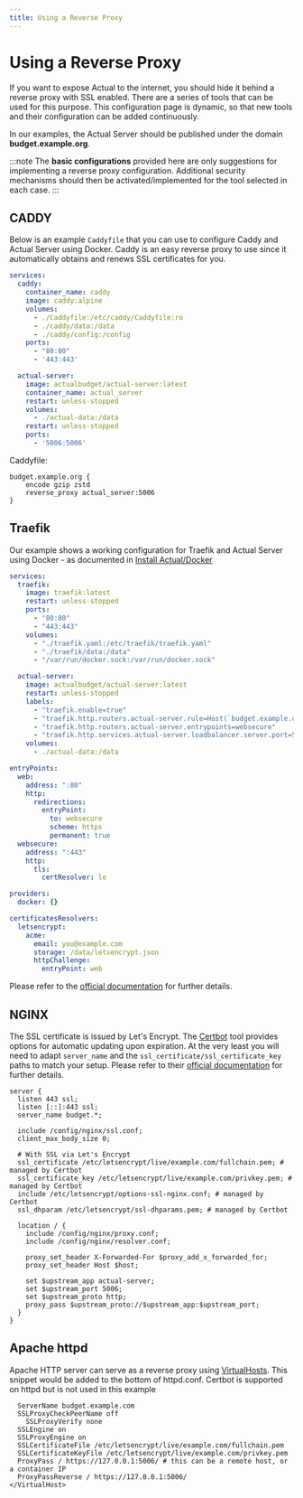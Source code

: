 ```yaml
---
title: Using a Reverse Proxy
---
```


# Using a Reverse Proxy

If you want to expose Actual to the internet, you should hide it behind a reverse proxy with SSL enabled.
There are a series of tools that can be used for this purpose. This configuration page is dynamic, so that new tools and their configuration can be added continuously.

In our examples, the Actual Server should be published under the domain **budget.example.org**.

:::note
The **basic configurations** provided here are only suggestions for implementing a reverse proxy configuration. Additional security mechanisms should then be activated/implemented for the tool selected in each case.
:::

## CADDY

Below is an example `Caddyfile` that you can use to configure Caddy and Actual Server using Docker. Caddy is an easy reverse proxy to use since it automatically obtains and renews SSL certificates for you.

```yaml title="docker-compose.yml"
services:
  caddy:
    container_name: caddy
    image: caddy:alpine
    volumes:
      - ./Caddyfile:/etc/caddy/Caddyfile:ro
      - ./caddy/data:/data
      - ./caddy/config:/config
    ports:
      - "80:80"
      - '443:443'

  actual-server:
    image: actualbudget/actual-server:latest
    container_name: actual_server
    restart: unless-stopped
    volumes:
      - ./actual-data:/data
    restart: unless-stopped
    ports:
      - '5006:5006'
```
Caddyfile:
```
budget.example.org {
    encode gzip zstd
    reverse_proxy actual_server:5006
}
```


## Traefik

Our example shows a working configuration for Traefik and Actual Server using Docker - as documented in [Install Actual/Docker](../install/docker.md)

```yaml title="docker-compose.yml"
services:
  traefik:
    image: traefik:latest
    restart: unless-stopped
    ports:
      - "80:80"
      - "443:443"
    volumes:
      - "./traefik.yaml:/etc/traefik/traefik.yaml"
      - "./traefik/data:/data"
      - "/var/run/docker.sock:/var/run/docker.sock"

  actual-server:
    image: actualbudget/actual-server:latest
    restart: unless-stopped
    labels:
      - "traefik.enable=true"
      - "traefik.http.routers.actual-server.rule=Host(`budget.example.org`)"
      - "traefik.http.routers.actual-server.entrypoints=websecure"
      - "traefik.http.services.actual-server.loadbalancer.server.port=5006"
    volumes:
      - ./actual-data:/data
```

```yaml title="traefik.yaml"
entryPoints:
  web:
    address: ":80"
    http:
      redirections:
        entryPoint:
          to: websecure
          scheme: https
          permanent: true
  websecure:
    address: ":443"
    http:
      tls:
        certResolver: le

providers:
  docker: {}

certificatesResolvers:
  letsencrypt:
    acme:
      email: you@example.com
      storage: /data/letsencrypt.json
      httpChallenge:
        entryPoint: web
```

Please refer to the [official documentation](https://doc.traefik.io/traefik/user-guides/docker-compose/basic-example/) for further details.

## NGINX

The SSL certificate is issued by Let's Encrypt. The [Certbot](https://certbot.eff.org/instructions) tool provides options for automatic updating upon expiration.
At the very least you will need to adapt `server_name` and the `ssl_certificate/ssl_certificate_key` paths to match your setup.
Please refer to their [official documentation](https://nginx.org/en/docs/) for further details.

```nginx title="NGINX Example Config"
server {
  listen 443 ssl;
  listen [::]:443 ssl;
  server_name budget.*;

  include /config/nginx/ssl.conf;
  client_max_body_size 0;

  # With SSL via Let's Encrypt
  ssl_certificate /etc/letsencrypt/live/example.com/fullchain.pem; # managed by Certbot
  ssl_certificate_key /etc/letsencrypt/live/example.com/privkey.pem; # managed by Certbot
  include /etc/letsencrypt/options-ssl-nginx.conf; # managed by Certbot
  ssl_dhparam /etc/letsencrypt/ssl-dhparams.pem; # managed by Certbot

  location / {
    include /config/nginx/proxy.conf;
    include /config/nginx/resolver.conf;

    proxy_set_header X-Forwarded-For $proxy_add_x_forwarded_for;
    proxy_set_header Host $host;

    set $upstream_app actual-server;
    set $upstream_port 5006;
    set $upstream_proto http;
    proxy_pass $upstream_proto://$upstream_app:$upstream_port;
  }
}
```

## Apache httpd

Apache HTTP server can serve as a reverse proxy using [VirtualHosts](https://httpd.apache.org/docs/2.4/vhosts/examples.html). This snippet would be added to the bottom of httpd.conf. Certbot is supported on httpd but is not used in this example

```<VirtualHost *:443>
  ServerName budget.example.com
  SSLProxyCheckPeerName off
	SSLProxyVerify none
  SSLEngine on
  SSLProxyEngine on
  SSLCertificateFile /etc/letsencrypt/live/example.com/fullchain.pem
  SSLCertificateKeyFile /etc/letsencrypt/live/example.com/privkey.pem
  ProxyPass / https://127.0.0.1:5006/ # this can be a remote host, or a container IP
  ProxyPassReverse / https://127.0.0.1:5006/
</VirtualHost>
```

